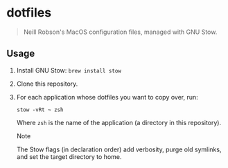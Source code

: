 # dotfiles

> Neill Robson's MacOS configuration files, managed with GNU Stow.

## Usage

1. Install GNU Stow: `brew install stow`

2. Clone this repository.

3. For each application whose dotfiles you want to copy over, run:

    ```
    stow -vRt ~ zsh
    ```

    Where `zsh` is the name of the application (a directory in this repository).

    > [!NOTE]
    > The Stow flags (in declaration order) add verbosity, purge old symlinks, and set the target directory to home.
